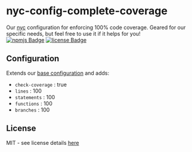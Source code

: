 # nyc-config-complete-coverage
Our [nyc][nyc-pkg-url] configuration for enforcing 100% code coverage. Geared for our specific needs, but feel free to use it if it helps for you!  
[![npmjs Badge][npmjs-version-badge]][npmjs-pkg-url] [![license Badge][license-badge]][license-url]

## Configuration
Extends our [base configuration][base-config-pkg-url] and adds:  

* `check-coverage` : true  
* `lines` : 100
* `statements` : 100
* `functions` : 100
* `branches` : 100

## License
MIT - see license details [here][license-url]

[npmjs-version-badge]: https://img.shields.io/npm/v/@swellaby/nyc-config-complete-coverage.svg
[npmjs-pkg-url]: https://www.npmjs.com/package/@swellaby/nyc-config-complete-coverage
[nyc-pkg-url]: https://www.npmjs.com/package/nyc
[base-config-pkg-url]: https://www.npmjs.com/package/@swellaby/nyc-config
[license-url]: https://github.com/swellaby/nyc-config/blob/master/LICENSE
[license-badge]: https://img.shields.io/github/license/swellaby/nyc-config.svg